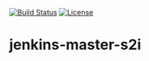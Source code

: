 [![Build Status](https://travis-ci.org/garethahealy/jenkins-master-s2i.svg?branch=master)](https://travis-ci.org/garethahealy/jenkins-master-s2i)
[![License](https://img.shields.io/hexpm/l/plug.svg?maxAge=2592000)]()

# jenkins-master-s2i
